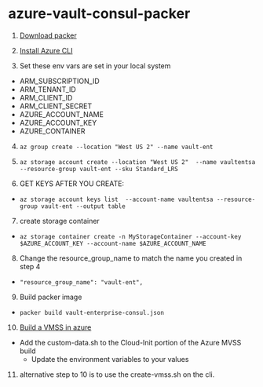 # azure-vault-consul-packer
1. [Download packer](https://packer.io/downloads.html)

2. [Install Azure CLI](https://docs.microsoft.com/en-us/cli/azure/install-azure-cli?view=azure-cli-latest)

3. Set these env vars are set in your local system
 - ARM_SUBSCRIPTION_ID
 - ARM_TENANT_ID
 - ARM_CLIENT_ID
 - ARM_CLIENT_SECRET
 - AZURE_ACCOUNT_NAME
 - AZURE_ACCOUNT_KEY
 - AZURE_CONTAINER

4. ```az group create --location "West US 2" --name vault-ent```
5. ```az storage account create --location "West US 2"  --name vaultentsa  --resource-group vault-ent --sku Standard_LRS```

6. GET KEYS AFTER YOU CREATE:
  * ```az storage account keys list  --account-name vaultentsa --resource-group vault-ent --output table```

7. create storage container
  * ```az storage container create -n MyStorageContainer --account-key $AZURE_ACCOUNT_KEY --account-name $AZURE_ACCOUNT_NAME```

8. Change the resource_group_name to match the name you created in step 4
 * ```"resource_group_name": "vault-ent",```

9. Build packer image 
 * ```packer build vault-enterprise-consul.json```

10. [Build a VMSS in azure](https://portal.azure.com/#blade/HubsExtension/BrowseResourceBlade/resourceType/Microsoft.Compute%2FvirtualMachineScaleSets)
  * Add the custom-data.sh to the Cloud-Init portion of the Azure MVSS build
    - Update the environment variables to your values 
11. alternative step to 10 is to use the create-vmss.sh on the cli.